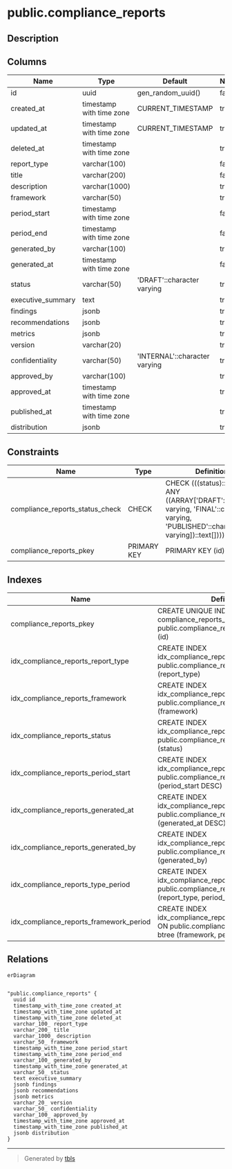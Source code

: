 # public.compliance_reports

## Description

## Columns

| Name | Type | Default | Nullable | Children | Parents | Comment |
| ---- | ---- | ------- | -------- | -------- | ------- | ------- |
| id | uuid | gen_random_uuid() | false |  |  |  |
| created_at | timestamp with time zone | CURRENT_TIMESTAMP | true |  |  |  |
| updated_at | timestamp with time zone | CURRENT_TIMESTAMP | true |  |  |  |
| deleted_at | timestamp with time zone |  | true |  |  |  |
| report_type | varchar(100) |  | false |  |  |  |
| title | varchar(200) |  | false |  |  |  |
| description | varchar(1000) |  | true |  |  |  |
| framework | varchar(50) |  | true |  |  |  |
| period_start | timestamp with time zone |  | false |  |  |  |
| period_end | timestamp with time zone |  | false |  |  |  |
| generated_by | varchar(100) |  | true |  |  |  |
| generated_at | timestamp with time zone |  | false |  |  |  |
| status | varchar(50) | 'DRAFT'::character varying | true |  |  |  |
| executive_summary | text |  | true |  |  |  |
| findings | jsonb |  | true |  |  |  |
| recommendations | jsonb |  | true |  |  |  |
| metrics | jsonb |  | true |  |  |  |
| version | varchar(20) |  | true |  |  |  |
| confidentiality | varchar(50) | 'INTERNAL'::character varying | true |  |  |  |
| approved_by | varchar(100) |  | true |  |  |  |
| approved_at | timestamp with time zone |  | true |  |  |  |
| published_at | timestamp with time zone |  | true |  |  |  |
| distribution | jsonb |  | true |  |  |  |

## Constraints

| Name | Type | Definition |
| ---- | ---- | ---------- |
| compliance_reports_status_check | CHECK | CHECK (((status)::text = ANY ((ARRAY['DRAFT'::character varying, 'FINAL'::character varying, 'PUBLISHED'::character varying])::text[]))) |
| compliance_reports_pkey | PRIMARY KEY | PRIMARY KEY (id) |

## Indexes

| Name | Definition |
| ---- | ---------- |
| compliance_reports_pkey | CREATE UNIQUE INDEX compliance_reports_pkey ON public.compliance_reports USING btree (id) |
| idx_compliance_reports_report_type | CREATE INDEX idx_compliance_reports_report_type ON public.compliance_reports USING btree (report_type) |
| idx_compliance_reports_framework | CREATE INDEX idx_compliance_reports_framework ON public.compliance_reports USING btree (framework) |
| idx_compliance_reports_status | CREATE INDEX idx_compliance_reports_status ON public.compliance_reports USING btree (status) |
| idx_compliance_reports_period_start | CREATE INDEX idx_compliance_reports_period_start ON public.compliance_reports USING btree (period_start DESC) |
| idx_compliance_reports_generated_at | CREATE INDEX idx_compliance_reports_generated_at ON public.compliance_reports USING btree (generated_at DESC) |
| idx_compliance_reports_generated_by | CREATE INDEX idx_compliance_reports_generated_by ON public.compliance_reports USING btree (generated_by) |
| idx_compliance_reports_type_period | CREATE INDEX idx_compliance_reports_type_period ON public.compliance_reports USING btree (report_type, period_start DESC) |
| idx_compliance_reports_framework_period | CREATE INDEX idx_compliance_reports_framework_period ON public.compliance_reports USING btree (framework, period_start DESC) |

## Relations

```mermaid
erDiagram


"public.compliance_reports" {
  uuid id
  timestamp_with_time_zone created_at
  timestamp_with_time_zone updated_at
  timestamp_with_time_zone deleted_at
  varchar_100_ report_type
  varchar_200_ title
  varchar_1000_ description
  varchar_50_ framework
  timestamp_with_time_zone period_start
  timestamp_with_time_zone period_end
  varchar_100_ generated_by
  timestamp_with_time_zone generated_at
  varchar_50_ status
  text executive_summary
  jsonb findings
  jsonb recommendations
  jsonb metrics
  varchar_20_ version
  varchar_50_ confidentiality
  varchar_100_ approved_by
  timestamp_with_time_zone approved_at
  timestamp_with_time_zone published_at
  jsonb distribution
}
```

---

> Generated by [tbls](https://github.com/k1LoW/tbls)
